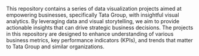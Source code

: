 This repository contains a series of data visualization projects aimed at empowering businesses, specifically Tata Group, with insightful visual analytics. By leveraging data and visual storytelling, we aim to provide actionable insights that can drive strategic business decisions. The projects in this repository are designed to enhance understanding of various business metrics, key performance indicators (KPIs), and trends that matter to Tata Group and similar organizations.
